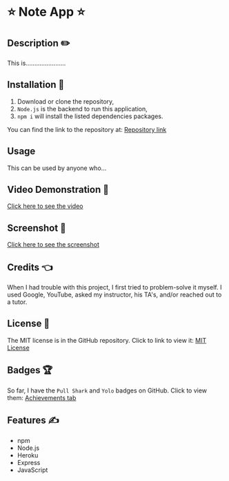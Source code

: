 # ⭐ Note App ⭐

## Description ✏️

This is.......................

## Installation 🔑

1.  Download or clone the repository,
2.  ```Node.js``` is the backend to run this application,
3.  ```npm i``` will install the listed dependencies packages.

You can find the link to the repository at:
[Repository link](https://github.com/123sites/Note-App.git)

## Usage

This can be used by anyone who...

## Video Demonstration 🎯

[Click here to see the video](.mp4)

## Screenshot 🎯

[Click here to see the screenshot](.png)

## Credits 👈

When I had trouble with this project, I first tried to problem-solve it myself. I used Google, YouTube, asked my instructor, his TA's, and/or reached out to a tutor.

## License 📝

The MIT license is in the GitHub repository.  Click to link to view it:
[MIT License](https://github.com/123sites/Note-App/blob/main/LICENSE)

## Badges 🏆

So far, I have the `Pull Shark` and `Yolo` badges on GitHub.  Click to view them:
[Achievements tab](https://github.com/123sites?tab=achievements)

## Features ✍

- npm
- Node.js
- Heroku
- Express
- JavaScript
